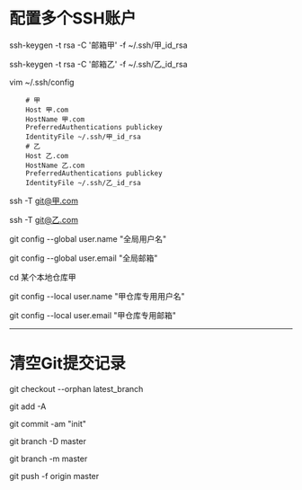 # 配置多个SSH账户

ssh-keygen -t rsa -C '邮箱甲' -f ~/.ssh/甲_id_rsa

ssh-keygen -t rsa -C '邮箱乙' -f ~/.ssh/乙_id_rsa

vim ~/.ssh/config

        # 甲
        Host 甲.com
        HostName 甲.com
        PreferredAuthentications publickey
        IdentityFile ~/.ssh/甲_id_rsa
        # 乙
        Host 乙.com
        HostName 乙.com
        PreferredAuthentications publickey
        IdentityFile ~/.ssh/乙_id_rsa

ssh -T git@甲.com

ssh -T git@乙.com

git config --global user.name "全局用户名"

git config --global user.email "全局邮箱"

cd 某个本地仓库甲

git config --local user.name "甲仓库专用用户名"

git config --local user.email "甲仓库专用邮箱"


---

# 清空Git提交记录

git checkout --orphan latest_branch

git add -A

git commit -am "init"

git branch -D master

git branch -m master

git push -f origin master